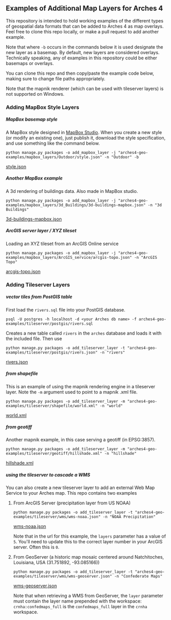 ## Examples of Additional Map Layers for Arches 4

This repository is intended to hold working examples of the different types of geospatial data formats that can be added to Arches 4 as map overlays. Feel free to clone this repo locally, or make a pull request to add another example.

Note that where `-b` occurs in the commands below it is used designate the new layer as a basemap. By default, new layers are considered overlays. Technically speaking, any of examples in this repository could be either basemaps or overlays.

You can clone this repo and then copy/paste the example code below, making sure to change file paths appropriately.

Note that the mapnik renderer (which can be used with tileserver layers) is not supported on Windows.

### Adding MapBox Style Layers

##### MapBox basemap style

A MapBox style designed in [MapBox Studio](https://www.mapbox.com/studio/). When you create a new style (or modify an existing one), just publish it, download the style specification, and use something like the command below.

`python manage.py packages -o add_mapbox_layer -j "arches4-geo-examples/mapbox_layers/Outdoor/style.json" -n "Outdoor" -b`

[style.json](https://github.com/legiongis/arches4-geo-examples/blob/master/mapbox_layers/Outdoors/style.json)

##### Another MapBox example

A 3d rendering of buildings data. Also made in MapBox studio.

`python manage.py packages -o add_mapbox_layer -j "arches4-geo-examples/mapbox_layers/3d_Buildings/3d-buildings-mapbox.json" -n "3d Buildings"`

[3d-buildings-mapbox.json](https://github.com/legiongis/arches4-geo-examples/blob/master/mapbox_layers/3d_Buildings/3d-buildings-mapbox.json)

##### ArcGIS server layer / XYZ tileset

Loading an XYZ tileset from an ArcGIS Online service

`python manage.py packages -o add_mapbox_layer -j "arches4-geo-examples/mapbox_layers/ArcGIS_service/arcgis-topo.json" -n "ArcGIS Topo"`

[arcgis-topo.json](https://github.com/legiongis/arches4-geo-examples/blob/master/mapbox_layers/ArcGIS_service/arcgis-topo.json)

### Adding Tileserver Layers

##### vector tiles from PostGIS table

First load the `rivers.sql` file into your PostGIS database.

`psql -U postgres -h localhost -d <your Arches db name> -f arches4-geo-examples/tileserver/postgis/rivers.sql`

Creates a new table called `rivers` in the `arches` database and loads it with the included file. Then use

`python manage.py packages -o add_tileserver_layer -t "arches4-geo-examples/tileserver/postgis/rivers.json" -n "rivers"`

[rivers.json](https://github.com/legiongis/arches4-geo-examples/blob/master/tileserver/postgis/rivers.json)

##### from shapefile

This is an example of using the mapnik rendering engine in a tileserver layer. Note the `-m` argument used to point to a mapnik .xml file.

`python manage.py packages -o add_tileserver_layer -m "arches4-geo-examples/tileserver/shapefile/world.xml" -n "world"`

[world.xml](https://github.com/legiongis/arches4-geo-examples/blob/master/tileserver/shapefile/world.xml)

##### from geotiff

Another mapnik example, in this case serving a geotiff (in EPSG:3857).

`python manage.py packages -o add_tileserver_layer -m "arches4-geo-examples/tileserver/geotiff/hillshade.xml" -n "hillshade"`

[hillshade.xml](https://github.com/legiongis/arches4-geo-examples/blob/master/tileserver/geotiff/hillshade.xml)

##### using the tileserver to cascade a WMS

You can also create a new tileserver layer to add an external Web Map Service to your Arches map. This repo contains two examples

1. From ArcGIS Server (precipitation layer from US NOAA)

    `python manage.py packages -o add_tileserver_layer -t "arches4-geo-examples/tileserver/wms/wms-noaa.json" -n "NOAA Precipitation"`

    [wms-noaa.json](https://github.com/legiongis/arches4-geo-examples/blob/master/tileserver/wms/wms-noaa.json)
    
    Note that in the url for this example, the `layers` parameter has a value of `5`. You'll need to update this to the correct layer number in your ArcGIS server. Often this is `0`.

2. From GeoServer (a historic map mosaic centered around Natchitoches, Louisiana, USA (31.751892, -93.085166))

    `python manage.py packages -o add_tileserver_layer -t "arches4-geo-examples/tileserver/wms/wms-geoserver.json" -n "Confederate Maps"`

    [wms-geoserver.json](https://github.com/legiongis/arches4-geo-examples/blob/master/tileserver/wms/wms-geoserver.json)

    Note that when retrieving a WMS from GeoServer, the `layer` parameter must contain the layer name prepended with the workspace: `crnha:confedmaps_full` is the `confedmaps_full` layer in the `crnha` workspace.
